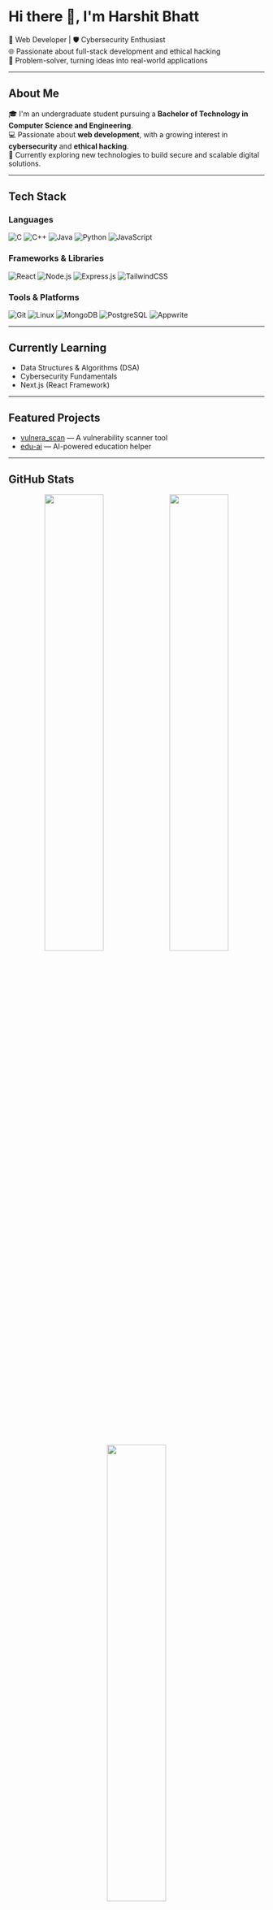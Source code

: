 # Hi there 👋, I'm Harshit Bhatt

🚀 Web Developer | 🛡️ Cybersecurity Enthusiast  
🌐 Passionate about full-stack development and ethical hacking  
🧠 Problem-solver, turning ideas into real-world applications

---

## About Me

🎓 I'm an undergraduate student pursuing a **Bachelor of Technology in Computer Science and Engineering**.  
💻 Passionate about **web development**, with a growing interest in **cybersecurity** and **ethical hacking**.  
🔭 Currently exploring new technologies to build secure and scalable digital solutions.

---

## Tech Stack

### Languages
![C](https://img.shields.io/badge/C-00599C?style=flat&logo=c&logoColor=white)
![C++](https://img.shields.io/badge/C++-00599C?style=flat&logo=c%2b%2b&logoColor=white)
![Java](https://img.shields.io/badge/Java-007396?style=flat&logo=java&logoColor=white)
![Python](https://img.shields.io/badge/Python-3776AB?style=flat&logo=python&logoColor=white)
![JavaScript](https://img.shields.io/badge/JavaScript-F7DF1E?style=flat&logo=javascript&logoColor=black)

### Frameworks & Libraries
![React](https://img.shields.io/badge/React-20232A?style=flat&logo=react&logoColor=61DAFB)
![Node.js](https://img.shields.io/badge/Node.js-339933?style=flat&logo=node.js&logoColor=white)
![Express.js](https://img.shields.io/badge/Express.js-000000?style=flat&logo=express&logoColor=white)
![TailwindCSS](https://img.shields.io/badge/TailwindCSS-38B2AC?style=flat&logo=tailwind-css&logoColor=white)

### Tools & Platforms
![Git](https://img.shields.io/badge/Git-F05032?style=flat&logo=git&logoColor=white)
![Linux](https://img.shields.io/badge/Linux-FCC624?style=flat&logo=linux&logoColor=black)
![MongoDB](https://img.shields.io/badge/MongoDB-47A248?style=flat&logo=mongodb&logoColor=white)
![PostgreSQL](https://img.shields.io/badge/PostgreSQL-336791?style=flat&logo=postgresql&logoColor=white)
![Appwrite](https://img.shields.io/badge/Appwrite-F02E65?style=flat&logo=appwrite&logoColor=white)

---

## Currently Learning

- Data Structures & Algorithms (DSA)  
- Cybersecurity Fundamentals  
- Next.js (React Framework)

---

## Featured Projects

- [vulnera_scan](https://github.com/harshit-8723/vulnera_scan) — A vulnerability scanner tool  
- [edu-ai](https://github.com/harshit-8723/edu-ai) — AI-powered education helper

---

## GitHub Stats

<p align="center">
  <img src="https://github-readme-stats.vercel.app/api?username=harshit-8723&show_icons=true&theme=tokyonight" width="48%" />
  <img src="https://github-readme-stats.vercel.app/api/top-langs/?username=harshit-8723&layout=compact&theme=tokyonight" width="48%" />
  <img src="http://github-profile-summary-cards.vercel.app/apicards/profile-details?username=harshit-8723" width="48%" />
</p>

---

## LeetCode Stats

![LeetCode Stats](https://leetcard.jacoblin.cool/harshit-8723?theme=dark&ext=contest)

---

## Connect With Me

[![LinkedIn](https://img.shields.io/badge/LinkedIn-0077B5?style=flat&logo=linkedin&logoColor=white)](https://linkedin.com/in/harshit-bhatt-0x2214)
[![LeetCode](https://img.shields.io/badge/LeetCode-FFA116?style=flat&logo=leetcode&logoColor=black)](https://leetcode.com/harshit-8723/)
[![Gmail](https://img.shields.io/badge/Gmail-D14836?style=flat&logo=gmail&logoColor=white)](mailto:harshitbhatt8723@gmail.com)
<!-- [![Portfolio](https://img.shields.io/badge/Portfolio-000?style=flat&logo=google-chrome&logoColor=white)](link to be added later) -->

---

## More To Come...

> This profile is a living document. Stay tuned for updates!
